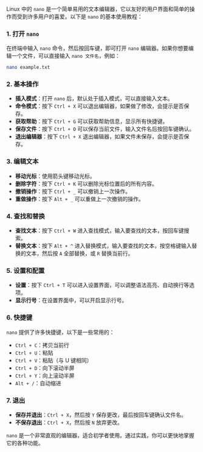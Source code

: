 Linux 中的 `nano` 是一个简单易用的文本编辑器，它以友好的用户界面和简单的操作而受到许多用户的喜爱。以下是 `nano` 的基本使用教程：

### 1. 打开 `nano`
在终端中输入 `nano` 命令，然后按回车键，即可打开 `nano` 编辑器。如果你想要编辑一个文件，可以直接输入 `nano 文件名`，例如：

```bash
nano example.txt
```

### 2. 基本操作
- **插入模式**：打开 `nano` 后，默认处于插入模式，可以直接输入文本。
- **命令模式**：按下 `Ctrl + X` 可以退出编辑器，如果做了修改，会提示是否保存。
- **获取帮助**：按下 `Ctrl + G` 可以获取帮助信息，显示所有快捷键。
- **保存文件**：按下 `Ctrl + O` 可以保存当前文件，输入文件名后按回车键确认。
- **退出编辑器**：按下 `Ctrl + X` 退出编辑器，如果文件未保存，会提示是否保存。

### 3. 编辑文本
- **移动光标**：使用箭头键移动光标。
- **删除字符**：按下 `Ctrl + K` 可以删除光标位置后的所有内容。
- **撤销操作**：按下 `Ctrl + _` 可以撤销上一次操作。
- **重做操作**：按下 `Alt + _` 可以重做上一次撤销的操作。

### 4. 查找和替换
- **查找文本**：按下 `Ctrl + W` 进入查找模式，输入要查找的文本，按回车键搜索。
- **替换文本**：按下 `Alt + ^` 进入替换模式，输入要查找的文本，按空格键输入替换的文本，然后按 `A` 全部替换，或 `R` 替换当前行。

### 5. 设置和配置
- **设置**：按下 `Ctrl + T` 可以进入设置界面，可以调整语法高亮、自动换行等选项。
- **显示行号**：在设置界面中，可以开启显示行号。

### 6. 快捷键
`nano` 提供了许多快捷键，以下是一些常用的：

- `Ctrl + C`：拷贝当前行
- `Ctrl + U`：粘贴
- `Ctrl + V`：粘贴（与 U 键相同）
- `Ctrl + D`：向下滚动半屏
- `Ctrl + Y`：向上滚动半屏
- `Alt + /`：自动缩进

### 7. 退出
- **保存并退出**：`Ctrl + X`，然后按 `Y` 保存更改，最后按回车键确认文件名。
- **不保存退出**：`Ctrl + X`，然后按 `N` 放弃更改。

`nano` 是一个非常直观的编辑器，适合初学者使用。通过实践，你可以更快地掌握它的各种功能。
